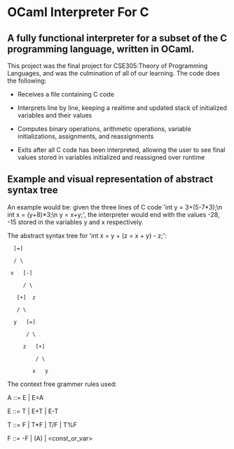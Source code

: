 # OCaml Interpreter For C 

## A fully functional interpreter for a subset of the C programming language, written in OCaml.

This project was the final project for CSE305:Theory of Programming Languages, and was the culmination of all of our learning. The code does the following:

* Receives a file containing C code

* Interprets line by line, keeping a realtime and updated stack of initialized variables and their values

* Computes binary operations, arithmetic operations, variable initializations, assignments, and reassignments

* Exits after all C code has been interpreted, allowing the user to see final values stored in variables initialized and reassigned over runtime

## Example and visual representation of abstract syntax tree 

An example would be: given the three lines of C code 'int y = 3+(5-7*3);\n int x = (y+8)*3;\n y = x+y;', the interpreter would end with the values -28, -15 stored in the variables y and x respectively.

The abstract syntax tree for 'int x = y + (z = x + y) - z;':

      [=]
      
      / \
      
     x   [-]
     
         / \
         
       [+]  z
       
       / \
       
      y   [=]
      
          / \
          
         z   [+]
         
             / \
             
            x   y

The context free grammer rules used:

A ::= E | E=A

E ::= T | E+T | E-T

T ::= F | T*F | T/F | T%F

F ::= -F | (A) | <const_or_var>

